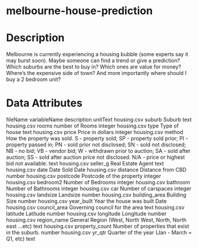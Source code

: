 # melbourne-house-prediction
# Description
Melbourne is currently experiencing a housing bubble (some experts say it may burst soon). Maybe someone can find a trend or give a prediction? Which suburbs are the best to buy in? Which ones are value for money? Where’s the expensive side of town? And more importantly where should I buy a 2 bedroom unit?
# Data Attributes
fileName	variableName	description	unitText
housing.csv	suburb	Suburb	text
housing.csv	rooms	number of Rooms	integer
housing.csv	type	Type of house	text
housing.csv	price	Price in dollars	integer
housing.csv	method	How the property was sold. S - property sold; SP - property sold prior; PI - property passed in; PN - sold prior not disclosed; SN - sold not disclosed; NB - no bid; VB - vendor bid; W - withdrawn prior to auction; SA - sold after auction; SS - sold after auction price not disclosed. N/A - price or highest bid not available.	text
housing.csv	seller_g	Real Estate Agent	text
housing.csv	date	Date Sold	Date
housing.csv	distance	Distance from CBD	number
housing.csv	postcode	Postcode of the property	integer
housing.csv	bedroom2	Number of Bedrooms	integer
housing.csv	bathroom	Number of Bathrooms	integer
housing.csv	car	Number of carspaces	integer
housing.csv	landsize	Landsize	number
housing.csv	building_area	Building Size	number
housing.csv	year_built	Year the house was built	Date
housing.csv	council_area	Governing council for the area	text
housing.csv	latitude	Latitude	number
housing.csv	longitude	Longitude	number
housing.csv	region_name	General Region (West, North West, North, North east …etc)	text
housing.csv	property_count	Number of properties that exist in the suburb.	number
housing.csv	yr_qtr	Quarter of the year (Jan - March = Q1, etc)	text
